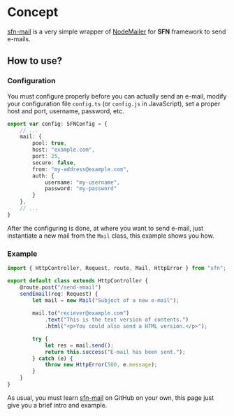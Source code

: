 # Concept

[sfn-mail](https://github.com/hyurl/sfn-mail) is a very simple wrapper of 
[NodeMailer](https://github.com/nodemailer/nodemailer) for **SFN** framework 
to send e-mails.

## How to use?

### Configuration

You must configure properly before you can actually send an e-mail, modify 
your configuration file `config.ts` (or `config.js` in JavaScript), set a 
proper host and port, username, password, etc.

```typescript
export var config: SFNConfig = {
    // ...
    mail: {
        pool: true,
        host: "example.com",
        port: 25,
        secure: false,
        from: "my-address@example.com",
        auth: {
            username: "my-username",
            password: "my-password"
        }
    },
    // ...
}
```

After the configuring is done, at where you want to send e-mail, just 
instantiate a new mail from the `Mail` class, this example shows you how.

### Example

```typescript
import { HttpController, Request, route, Mail, HttpError } from "sfn";

export default class extends HttpController {
    @route.post("/send-email")
    sendEmail(req: Request) {
        let mail = new Mail("Subject of a new e-mail");
        
        mail.to("reciever@example.com")
            .text("This is the text version of contents.")
            .html("<p>You could also send a HTML version.</p>");

        try {
            let res = mail.send();
            return this.success("E-mail has been sent.");
        } catch (e) {
            throw new HttpError(500, e.message);
        }
    }
}
```

As usual, you must learn [sfn-mail](https://github.com/hyurl/sfn-mail) on 
GitHub on your own, this page just give you a brief intro and example.